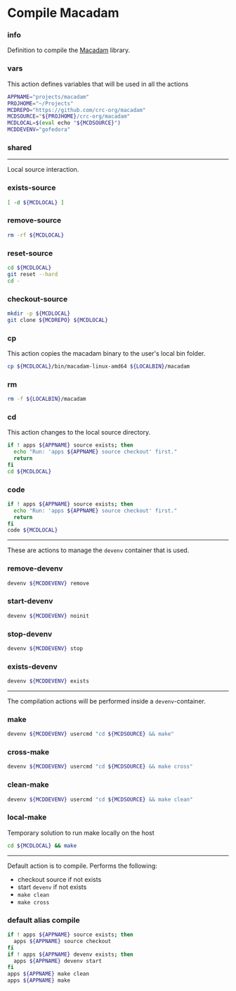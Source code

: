 # Compile Macadam


### info

Definition to compile the [Macadam](https://github.com/crc-org/macadam) library.


### vars
This action defines variables that will be used in all the actions

```sh
APPNAME="projects/macadam"
PROJHOME="~/Projects"
MCDREPO="https://github.com/crc-org/macadam"
MCDSOURCE="${PROJHOME}/crc-org/macadam"
MCDLOCAL=$(eval echo "${MCDSOURCE}")
MCDDEVENV="gofedora"
```

### shared

---

Local source interaction.

### exists-source
```sh
[ -d ${MCDLOCAL} ]
```

### remove-source
```sh
rm -rf ${MCDLOCAL}
```

### reset-source
```sh
cd ${MCDLOCAL}
git reset --hard
cd -
```

### checkout-source
```sh
mkdir -p ${MCDLOCAL}
git clone ${MCDREPO} ${MCDLOCAL}
```

### cp
This action copies the macadam binary to the user's local bin folder.
```sh
cp ${MCDLOCAL}/bin/macadam-linux-amd64 ${LOCALBIN}/macadam
```

### rm
```sh
rm -f ${LOCALBIN}/macadam
```

### cd
This action changes to the local source directory.

```sh
if ! apps ${APPNAME} source exists; then
  echo "Run: 'apps ${APPNAME} source checkout' first."
  return
fi
cd ${MCDLOCAL}
```

### code
```sh
if ! apps ${APPNAME} source exists; then
  echo "Run: 'apps ${APPNAME} source checkout' first."
  return
fi
code ${MCDLOCAL}
```

---

These are actions to manage the `devenv` container that is used.

### remove-devenv
```sh
devenv ${MCDDEVENV} remove
```

### start-devenv
```sh
devenv ${MCDDEVENV} noinit
```

### stop-devenv
```sh
devenv ${MCDDEVENV} stop
```

### exists-devenv
```sh
devenv ${MCDDEVENV} exists
```

---

The compilation actions will be performed inside a `devenv`-container.

### make
```sh
devenv ${MCDDEVENV} usercmd "cd ${MCDSOURCE} && make"
```

### cross-make
```sh
devenv ${MCDDEVENV} usercmd "cd ${MCDSOURCE} && make cross"
```

### clean-make
```sh
devenv ${MCDDEVENV} usercmd "cd ${MCDSOURCE} && make clean"
```

### local-make
Temporary solution to run make locally on the host

```sh
cd ${MCDLOCAL} && make
```

---

Default action is to compile. Performs the following:

  - checkout source if not exists
  - start `devenv` if not exists
  - `make clean`
  - `make cross`

### default alias compile
```sh
if ! apps ${APPNAME} source exists; then
  apps ${APPNAME} source checkout
fi
if ! apps ${APPNAME} devenv exists; then
  apps ${APPNAME} devenv start
fi
apps ${APPNAME} make clean
apps ${APPNAME} make
```

